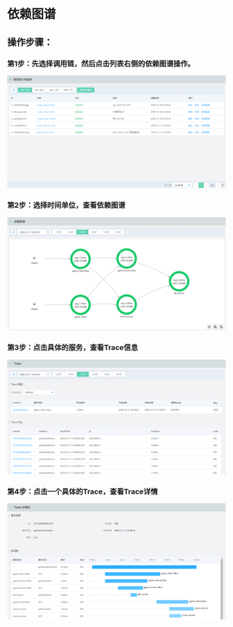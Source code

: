 #  依赖图谱


##  操作步骤：

###  第1步：先选择调用链，然后点击列表右侧的依赖图谱操作。
   ![](../../../../../image/Internet-Middleware/JD-Distributed-Service-Framework/dyl-list.png)
 
###  第2步：选择时间单位，查看依赖图谱
   ![](../../../../../image/Internet-Middleware/JD-Distributed-Service-Framework/dyl-yltp.png)
   
###  第3步：点击具体的服务，查看Trace信息
   ![](../../../../../image/Internet-Middleware/JD-Distributed-Service-Framework/dly-trace.png)
   
###  第4步：点击一个具体的Trace，查看Trace详情
   ![](../../../../../image/Internet-Middleware/JD-Distributed-Service-Framework/dly-trace-detail.png)
